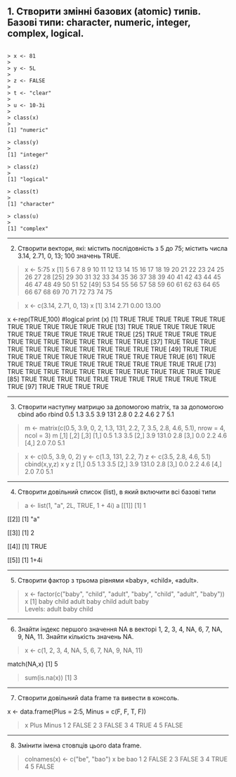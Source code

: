 ## 1. Створити змінні базових (atomic) типів. Базові типи: character, numeric, integer, complex, logical.

```{R}

> x <- 81
> 
> y <- 5L
> 
> z <- FALSE
> 
> t <- "clear"
> 
> u <- 10-3i
> 
> class(x) 
> 
[1] "numeric" 

> class(y) 
> 
[1] "integer"

> class(z) 
> 
[1] "logical" 

> class(t) 
> 
[1] "character" 

> class(u) 
> 
[1] "complex"
```
-------------------------------------------

2. Створити вектори, які: містить послідовність з 5 до 75; містить числа 3.14, 
2.71, 0, 13; 100 значень TRUE.

> x <- 5:75 
> x 
 [1]  5  6  7  8  9 10 11 12 13 14 15 16 17 18 19 20 21 22 23 24 25 26 27 28 
[25] 29 30 31 32 33 34 35 36 37 38 39 40 41 42 43 44 45 46 47 48 49 50 51 52 
[49] 53 54 55 56 57 58 59 60 61 62 63 64 65 66 67 68 69 70 71 72 73 74 75 

> x <- c(3.14, 2.71, 0, 13) 
> x 
[1]  3.14  2.71  0.00 13.00

x <-rep(TRUE,100) #logical
print (x)
  [1] TRUE TRUE TRUE TRUE TRUE TRUE TRUE TRUE TRUE TRUE TRUE TRUE
 [13] TRUE TRUE TRUE TRUE TRUE TRUE TRUE TRUE TRUE TRUE TRUE TRUE
 [25] TRUE TRUE TRUE TRUE TRUE TRUE TRUE TRUE TRUE TRUE TRUE TRUE
 [37] TRUE TRUE TRUE TRUE TRUE TRUE TRUE TRUE TRUE TRUE TRUE TRUE
 [49] TRUE TRUE TRUE TRUE TRUE TRUE TRUE TRUE TRUE TRUE TRUE TRUE
 [61] TRUE TRUE TRUE TRUE TRUE TRUE TRUE TRUE TRUE TRUE TRUE TRUE
 [73] TRUE TRUE TRUE TRUE TRUE TRUE TRUE TRUE TRUE TRUE TRUE TRUE
 [85] TRUE TRUE TRUE TRUE TRUE TRUE TRUE TRUE TRUE TRUE TRUE TRUE
 [97] TRUE TRUE TRUE TRUE

-------------------------------------------------------------------------------

3. Створити наступну матрицю за допомогою matrix, та за допомогою cbind
або rbind
0.5 1.3 3.5
3.9 131 2.8
0 2.2 4.6
2 7 5.1

> m <- matrix(c(0.5, 3.9, 0, 2, 1.3, 131, 2.2, 7, 3.5, 2.8, 4.6, 5.1), nrow = 4, ncol = 3)
> m
     [,1]  [,2] [,3]
[1,]  0.5   1.3  3.5
[2,]  3.9 131.0  2.8
[3,]  0.0   2.2  4.6
[4,]  2.0   7.0  5.1

> x <- c(0.5, 3.9, 0, 2)
> y <- c(1.3, 131, 2.2, 7)
> z <- c(3.5, 2.8, 4.6, 5.1)
> cbind(x,y,z)
       x     y   z
[1,] 0.5   1.3 3.5
[2,] 3.9 131.0 2.8
[3,] 0.0   2.2 4.6
[4,] 2.0   7.0 5.1

---------------------------------------------

4. Створити довільний список (list), в який включити всі базові типи

> a <- list(1, "a", 2L, TRUE, 1 + 4i) 
> a 
[[1]] 
[1] 1 
 
[[2]] 
[1] "a" 
 
[[3]] 
[1] 2 
 
[[4]] 
[1] TRUE 
 
[[5]] 
[1] 1+4i

--------------------------------------------------------------------------

5. Створити фактор з трьома рівнями «baby», «child», «adult».

> x <- factor(c("baby", "child", "adult", "baby", "child", "adult", "baby"))
> x 
[1] baby  child adult baby  child adult baby  
Levels: adult baby child

--------------------------------------------------------------------------

6. Знайти індекс першого значення NA в векторі 1, 2, 3, 4, NA, 6, 7, NA, 9, NA, 11. Знайти кількість значень NA.

> x <- c(1, 2, 3, 4, NA, 5, 6, 7, NA, 9, NA, 11)

match(NA,x)
[1] 5


> sum(is.na(x)) 
[1] 3

--------------------------------------------------------------------------

7. Створити довільний data frame та вивести в консоль.

x <- data.frame(Plus = 2:5, Minus = c(F, F, T, F)) 
> x 
  Plus Minus 
1    2 FALSE 
2    3 FALSE 
3    4  TRUE 
4    5 FALSE

---------------------------------------------------------------------------

8. Змінити імена стовпців цього data frame.

> colnames(x) <- c("be", "bao") 
> x 
  be   bao 
1  2 FALSE 
2  3 FALSE 
3  4  TRUE 
4  5 FALSE
